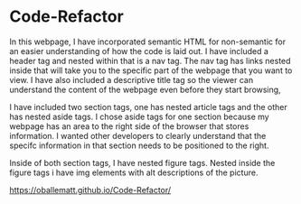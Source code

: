 # Code-Refactor
In this webpage, I have incorporated semantic HTML for non-semantic for an easier understanding of how the code is laid out. I have included a header tag and nested within that is a nav tag. The nav tag has links nested inside that will take you to the specific part of the webpage that you want to view. I have also included a descriptive title tag so the viewer can understand the content of the webpage even before they start browsing,

I have included two section tags, one has nested article tags and the other has nested aside tags. I chose aside tags for one section because my webpage has an area to the right side of the browser that stores information. I wanted other developers to clearly understand that the specifc information in that section needs to be positioned to the right. 

Inside of both section tags, I have nested figure tags. Nested inside the figure tags i have img elements with alt descriptions of the picture.

https://oballematt.github.io/Code-Refactor/
